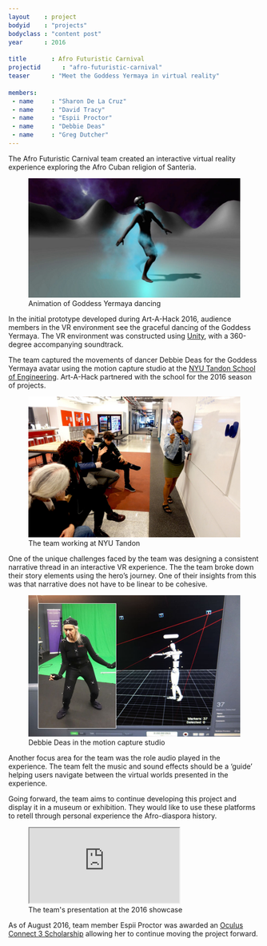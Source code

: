 ```yaml
---
layout    : project
bodyid    : "projects"
bodyclass : "content post"
year      : 2016

title       : Afro Futuristic Carnival
projectid      : "afro-futuristic-carnival"
teaser		: "Meet the Goddess Yermaya in virtual reality"

members:
 - name     : "Sharon De La Cruz"
 - name     : "David Tracy"
 - name     : "Espii Proctor"
 - name     : "Debbie Deas"
 - name     : "Greg Dutcher"
---
```


The Afro Futuristic Carnival team created an interactive virtual reality experience exploring the Afro Cuban religion of Santeria.

<figure>
	<img src="/images/projects/2016/afro-futuristic-carnival/screencapture.jpg" alt="Animation of Goddess Yermaya dancing" />
	<figcaption>Animation of Goddess Yermaya dancing</figcaption>
</figure>

In the initial prototype developed during Art-A-Hack 2016, audience members in the VR environment see the graceful dancing of the Goddess Yermaya. The VR environment was constructed using [Unity](https://unity3d.com/), with a 360-degree accompanying soundtrack.

The team captured the movements of dancer Debbie Deas for the Goddess Yermaya avatar using the motion capture studio at the [NYU Tandon School of Engineering](http://engineering.nyu.edu/academics/programs/integrated-digital-media-ms). Art-A-Hack partnered with the school for the 2016 season of projects.

<figure>
	<img src="/images/projects/2016/afro-futuristic-carnival/team.jpg" alt="The team working at NYU Tandon" />
	<figcaption>The team working at NYU Tandon</figcaption>
</figure>

One of the unique challenges faced by the team was designing a consistent narrative thread in an interactive VR experience. The the team broke down their story elements using the hero’s journey. One of their insights from this was that narrative does not have to be linear to be cohesive.

<figure>
	<img src="/images/projects/2016/afro-futuristic-carnival/debbie-deas.jpg" alt="Debbie Deas in the motion capture studio" />
	<figcaption>Debbie Deas in the motion capture studio</figcaption>
</figure>

Another focus area for the team was the role audio played in the experience. The team felt the music and sound effects should be a ‘guide’ helping users navigate between the virtual worlds presented in the experience. 

Going forward, the team aims to continue developing this project and display it in a museum or exhibition. They would like to use these platforms to retell through personal experience the Afro-diaspora history.

<figure class="video ratio-55 with-caption">
	<iframe src="https://www.youtube.com/embed/yH_D7h7c2zM" allowfullscreen></iframe>
	<figcaption>The team's presentation at the 2016 showcase</figcaption>
</figure>

As of August 2016, team member Espii Proctor was awarded an [Oculus Connect 3 Scholarship](http://www.shiift.world/oc3_scholarship/) allowing her to continue moving the project forward.